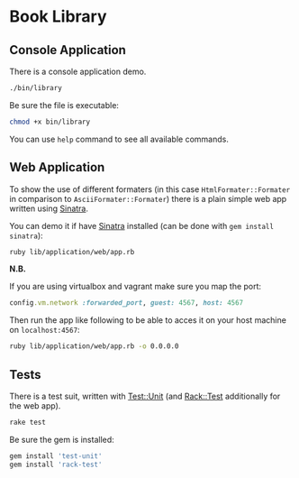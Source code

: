 # Book Library

## Console Application

There is a console application demo.

```bash
./bin/library
```

Be sure the file is executable:

```bash
chmod +x bin/library
```

You can use `help` command to see all available commands.

## Web Application

To show the use of different formaters (in this case `HtmlFormater::Formater` in comparison to `AsciiFormater::Formater`)
there is a plain simple web app written using [Sinatra](http://www.sinatrarb.com/intro.html).

You can demo it if have [Sinatra](http://www.sinatrarb.com/intro.html) installed (can be done with `gem install sinatra`):

```bash
ruby lib/application/web/app.rb
```

**N.B.**

If you are using virtualbox and vagrant make sure you map the port:

```ruby
config.vm.network :forwarded_port, guest: 4567, host: 4567
```

Then run the app like following to be able to acces it on your host machine on `localhost:4567`:

```bash
ruby lib/application/web/app.rb -o 0.0.0.0
```

## Tests

There is a test suit, written with [Test::Unit](http://test-unit.github.io/) (and [Rack::Test](http://www.rubydoc.info/github/brynary/rack-test/master/frames) additionally for the web app).

```bash
rake test
```

Be sure the gem is installed:

```bash
gem install 'test-unit'
gem install 'rack-test'
```